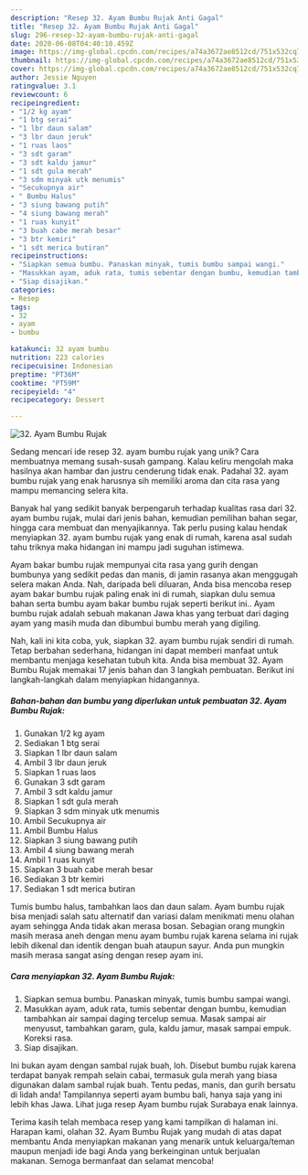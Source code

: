 ```yaml
---
description: "Resep 32. Ayam Bumbu Rujak Anti Gagal"
title: "Resep 32. Ayam Bumbu Rujak Anti Gagal"
slug: 296-resep-32-ayam-bumbu-rujak-anti-gagal
date: 2020-06-08T04:40:10.459Z
image: https://img-global.cpcdn.com/recipes/a74a3672ae8512cd/751x532cq70/32-ayam-bumbu-rujak-foto-resep-utama.jpg
thumbnail: https://img-global.cpcdn.com/recipes/a74a3672ae8512cd/751x532cq70/32-ayam-bumbu-rujak-foto-resep-utama.jpg
cover: https://img-global.cpcdn.com/recipes/a74a3672ae8512cd/751x532cq70/32-ayam-bumbu-rujak-foto-resep-utama.jpg
author: Jessie Nguyen
ratingvalue: 3.1
reviewcount: 6
recipeingredient:
- "1/2 kg ayam"
- "1 btg serai"
- "1 lbr daun salam"
- "3 lbr daun jeruk"
- "1 ruas laos"
- "3 sdt garam"
- "3 sdt kaldu jamur"
- "1 sdt gula merah"
- "3 sdm minyak utk menumis"
- "Secukupnya air"
- " Bumbu Halus"
- "3 siung bawang putih"
- "4 siung bawang merah"
- "1 ruas kunyit"
- "3 buah cabe merah besar"
- "3 btr kemiri"
- "1 sdt merica butiran"
recipeinstructions:
- "Siapkan semua bumbu. Panaskan minyak, tumis bumbu sampai wangi."
- "Masukkan ayam, aduk rata, tumis sebentar dengan bumbu, kemudian tambahkan air sampai daging tercelup semua. Masak sampai air menyusut, tambahkan garam, gula, kaldu jamur, masak sampai empuk. Koreksi rasa."
- "Siap disajikan."
categories:
- Resep
tags:
- 32
- ayam
- bumbu

katakunci: 32 ayam bumbu 
nutrition: 223 calories
recipecuisine: Indonesian
preptime: "PT36M"
cooktime: "PT59M"
recipeyield: "4"
recipecategory: Dessert

---
```



![32. Ayam Bumbu Rujak](https://img-global.cpcdn.com/recipes/a74a3672ae8512cd/751x532cq70/32-ayam-bumbu-rujak-foto-resep-utama.jpg)

Sedang mencari ide resep 32. ayam bumbu rujak yang unik? Cara membuatnya memang susah-susah gampang. Kalau keliru mengolah maka hasilnya akan hambar dan justru cenderung tidak enak. Padahal 32. ayam bumbu rujak yang enak harusnya sih memiliki aroma dan cita rasa yang mampu memancing selera kita.

Banyak hal yang sedikit banyak berpengaruh terhadap kualitas rasa dari 32. ayam bumbu rujak, mulai dari jenis bahan, kemudian pemilihan bahan segar, hingga cara membuat dan menyajikannya. Tak perlu pusing kalau hendak menyiapkan 32. ayam bumbu rujak yang enak di rumah, karena asal sudah tahu triknya maka hidangan ini mampu jadi suguhan istimewa.

Ayam bakar bumbu rujak mempunyai cita rasa yang gurih dengan bumbunya yang sedikit pedas dan manis, di jamin rasanya akan menggugah selera makan Anda. Nah, daripada beli diluaran, Anda bisa mencoba resep ayam bakar bumbu rujak paling enak ini di rumah, siapkan dulu semua bahan serta bumbu ayam bakar bumbu rujak seperti berikut ini.. Ayam bumbu rujak adalah sebuah makanan Jawa khas yang terbuat dari daging ayam yang masih muda dan dibumbui bumbu merah yang digiling.


Nah, kali ini kita coba, yuk, siapkan 32. ayam bumbu rujak sendiri di rumah. Tetap berbahan sederhana, hidangan ini dapat memberi manfaat untuk membantu menjaga kesehatan tubuh kita. Anda bisa membuat 32. Ayam Bumbu Rujak memakai 17 jenis bahan dan 3 langkah pembuatan. Berikut ini langkah-langkah dalam menyiapkan hidangannya.

<!--inarticleads1-->

##### Bahan-bahan dan bumbu yang diperlukan untuk pembuatan 32. Ayam Bumbu Rujak:

1. Gunakan 1/2 kg ayam
1. Sediakan 1 btg serai
1. Siapkan 1 lbr daun salam
1. Ambil 3 lbr daun jeruk
1. Siapkan 1 ruas laos
1. Gunakan 3 sdt garam
1. Ambil 3 sdt kaldu jamur
1. Siapkan 1 sdt gula merah
1. Siapkan 3 sdm minyak utk menumis
1. Ambil Secukupnya air
1. Ambil  Bumbu Halus
1. Siapkan 3 siung bawang putih
1. Ambil 4 siung bawang merah
1. Ambil 1 ruas kunyit
1. Siapkan 3 buah cabe merah besar
1. Sediakan 3 btr kemiri
1. Sediakan 1 sdt merica butiran


Tumis bumbu halus, tambahkan laos dan daun salam. Ayam bumbu rujak bisa menjadi salah satu alternatif dan variasi dalam menikmati menu olahan ayam sehingga Anda tidak akan merasa bosan. Sebagian orang mungkin masih merasa aneh dengan menu ayam bumbu rujak karena selama ini rujak lebih dikenal dan identik dengan buah ataupun sayur. Anda pun mungkin masih merasa sangat asing dengan resep ayam ini. 

<!--inarticleads2-->

##### Cara menyiapkan 32. Ayam Bumbu Rujak:

1. Siapkan semua bumbu. Panaskan minyak, tumis bumbu sampai wangi.
1. Masukkan ayam, aduk rata, tumis sebentar dengan bumbu, kemudian tambahkan air sampai daging tercelup semua. Masak sampai air menyusut, tambahkan garam, gula, kaldu jamur, masak sampai empuk. Koreksi rasa.
1. Siap disajikan.


Ini bukan ayam dengan sambal rujak buah, loh. Disebut bumbu rujak karena terdapat banyak rempah selain cabai, termasuk gula merah yang biasa digunakan dalam sambal rujak buah. Tentu pedas, manis, dan gurih bersatu di lidah anda! Tampilannya seperti ayam bumbu bali, hanya saja yang ini lebih khas Jawa. Lihat juga resep Ayam bumbu rujak Surabaya enak lainnya. 

Terima kasih telah membaca resep yang kami tampilkan di halaman ini. Harapan kami, olahan 32. Ayam Bumbu Rujak yang mudah di atas dapat membantu Anda menyiapkan makanan yang menarik untuk keluarga/teman maupun menjadi ide bagi Anda yang berkeinginan untuk berjualan makanan. Semoga bermanfaat dan selamat mencoba!
